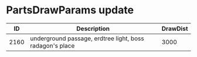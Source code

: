 # PartsDrawParams update

| ID   | Description                                              | DrawDist |
| ---- | -------------------------------------------------------- | -------- |
| 2160 | underground passage, erdtree light, boss radagon's place | 3000     |
